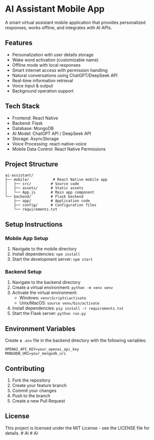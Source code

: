 # AI Assistant Mobile App

A smart virtual assistant mobile application that provides personalized responses, works offline, and integrates with AI APIs.

## Features

- Personalization with user details storage
- Wake word activation (customizable name)
- Offline mode with local responses
- Smart internet access with permission handling
- Natural conversations using ChatGPT/DeepSeek API
- Real-time information retrieval
- Voice input & output
- Background operation support

## Tech Stack

- Frontend: React Native
- Backend: Flask
- Database: MongoDB
- AI Model: ChatGPT API / DeepSeek API
- Storage: AsyncStorage
- Voice Processing: react-native-voice
- Mobile Data Control: React Native Permissions

## Project Structure

```
ai-assistant/
├── mobile/           # React Native mobile app
│   ├── src/         # Source code
│   ├── assets/      # Static assets
│   └── App.js       # Main app component
└── backend/         # Flask backend
    ├── app/         # Application code
    ├── config/      # Configuration files
    └── requirements.txt
```

## Setup Instructions

### Mobile App Setup
1. Navigate to the mobile directory
2. Install dependencies: `npm install`
3. Start the development server: `npm start`

### Backend Setup
1. Navigate to the backend directory
2. Create a virtual environment: `python -m venv venv`
3. Activate the virtual environment:
   - Windows: `venv\Scripts\activate`
   - Unix/MacOS: `source venv/bin/activate`
4. Install dependencies: `pip install -r requirements.txt`
5. Start the Flask server: `python run.py`

## Environment Variables

Create a `.env` file in the backend directory with the following variables:
```
OPENAI_API_KEY=your_openai_api_key
MONGODB_URI=your_mongodb_uri
```

## Contributing

1. Fork the repository
2. Create your feature branch
3. Commit your changes
4. Push to the branch
5. Create a new Pull Request

## License

This project is licensed under the MIT License - see the LICENSE file for details. #   A I  
 #   A I  
 
